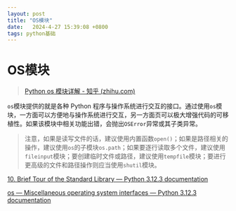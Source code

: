 ```yaml
---
layout: post
title: "OS模块" 
date:   2024-4-27 15:39:08 +0800
tags: python基础
---
```


# OS模块

> [Python os 模块详解 - 知乎 (zhihu.com)](https://zhuanlan.zhihu.com/p/150835193)

`os`模块提供的就是各种 Python 程序与操作系统进行交互的接口。通过使用`os`模块，一方面可以方便地与操作系统进行交互，另一方面页可以极大增强代码的可移植性。如果该模块中相关功能出错，会抛出`OSError`异常或其子类异常。

> 注意，如果是读写文件的话，建议使用内置函数`open()`；如果是路径相关的操作，建议使用`os`的子模块`os.path`；如果要逐行读取多个文件，建议使用`fileinput`模块；要创建临时文件或路径，建议使用`tempfile`模块；要进行更高级的文件和路径操作则应当使用`shutil`模块。

[10. Brief Tour of the Standard Library — Python 3.12.3 documentation](https://docs.python.org/3/tutorial/stdlib.html)

[os — Miscellaneous operating system interfaces — Python 3.12.3 documentation](https://docs.python.org/3/library/os.html)